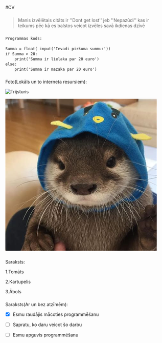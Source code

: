 #CV

###

>Manis izvēlētais citāts ir ''Dont get lost'' jeb ''Nepazūdi'' kas ir teikums pēc kā es balstos veicot izvēles savā ikdienas dzīvē

###
```
Programmas kods:

Summa = float( input('Ievadi pirkuma summu:'))
if Summa > 20:
    print('Summa ir lielaka par 20 euro')
else:
    print('Summa ir mazaka par 20 euro')
```
###

Foto(Lokāls un to interneta resursiem):

![Trijsturis](https://cdn.discordapp.com/attachments/746044143142436954/805891731483787284/220px-Yanghui_triangle.png)

![Mazs dzivnieks ar cepuri](mazsdzivnieks.jpg)

###


Saraksts:

1.Tomāts

2.Kartupelis

3.Ābols

###
Saraksts(Ar un bez atzīmēm):

- [x] Esmu raudājis mācoties programmēšanu
- [ ] Sapratu, ko daru veicot šo darbu
- [ ] Esmu apguvis programmēšanu
  
  ###